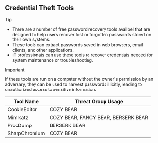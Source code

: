 ## Credential Theft Tools

> [!TIP]
> - There are a number of free password recovery tools availbel that are designed to help users recover lost or forgotten passwords stored on their own systems.
> - These tools can extract passwords saved in web browsers, email clients, and other applications.
> - IT professionals can use these tools to recover credentials needed for system maintenance or troubleshooting.

> [!IMPORTANT]
> If these tools are run on a computer without the owner's permission by an adversary, they can be used to harvest passwords illicitly, leading to unauthorized access to sensitive information.

| Tool Name | Threat Group Usage |
|---|---|
| CookieEditor | COZY BEAR |
| Mimikatz | COZY BEAR, FANCY BEAR, BERSERK BEAR |
| ProcDump | BERSERK BEAR |
| SharpChromium | COZY BEAR |
